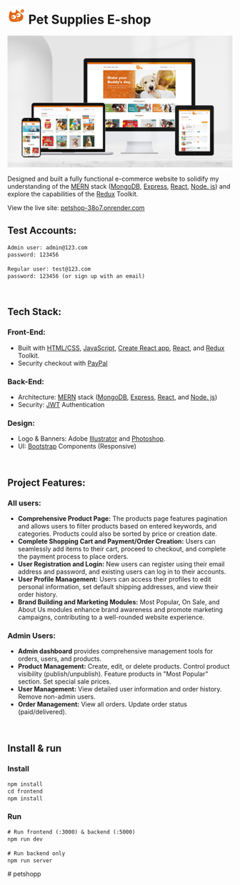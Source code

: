 # <img src="/frontend/public/logo192.png" width="40" alt="Logo" /> Pet Supplies E-shop

[![Site preview](/frontend/public/site_preview.png)](https://petshop-38o7.onrender.com/)

Designed and built a fully functional e-commerce website to solidify my understanding of the [MERN](https://www.mongodb.com/resources/languages/mern-stack) stack ([MongoDB](https://www.mongodb.com/), [Express](https://expressjs.com/), [React](https://react.dev/), [Node. js](https://nodejs.org/en/)) and explore the capabilities of the [Redux](https://redux.js.org/) Toolkit.

View the live site: [petshop-38o7.onrender.com](https://petshop-38o7.onrender.com)

Test Accounts:
--------------------------
```
Admin user: admin@123.com
password: 123456

Regular user: test@123.com
password: 123456 (or sign up with an email)
```
<br/>

Tech Stack:
--------------------------
### Front-End:
* Built with [HTML/CSS](https://www.w3schools.com/html/html_css.asp), [JavaScript](https://developer.mozilla.org/en-US/docs/Web/JavaScript), [Create React app](https://create-react-app.dev/), [React](https://react.dev/), and [Redux](https://redux.js.org/) Toolkit.
* Security checkout with [PayPal](https://www.paypal.com/)
  
### Back-End:
* Architecture: [MERN](https://www.mongodb.com/resources/languages/mern-stack) stack ([MongoDB](https://www.mongodb.com/), [Express](https://expressjs.com/), [React](https://react.dev/), and [Node. js](https://nodejs.org/en/)) 
* Security: [JWT](https://jwt.io/) Authentication

### Design:
* Logo & Banners: Adobe [Illustrator](https://www.adobe.com/uk/products/illustrator.html) and [Photoshop](https://www.adobe.com/uk/products/photoshop.html).
* UI: [Bootstrap](https://getbootstrap.com/) Components (Responsive)
<br/>


Project Features:
--------------------------
### All users:
*   <b>Comprehensive Product Page:</b> The products page features pagination and allows users to filter products based on entered keywords, and categories. Products could also be sorted by price or creation date.
*   <b>Complete Shopping Cart and Payment/Order Creation:</b> Users can seamlessly add items to their cart, proceed to checkout, and complete the payment process to place orders.
*   <b>User Registration and Login:</b> New users can register using their email address and password, and existing users can log in to their accounts.
*   <b>User Profile Management:</b> Users can access their profiles to edit personal information, set default shipping addresses, and view their order history.
*   <b>Brand Building and Marketing Modules:</b> Most Popular, On Sale, and About Us modules enhance brand awareness and promote marketing campaigns, contributing to a well-rounded website experience.

  ### Admin Users:
*  <b>Admin dashboard</b> provides comprehensive management tools for orders, users, and products.
*  <b>Product Management:</b> Create, edit, or delete products. Control product visibility (publish/unpublish). Feature products in "Most Popular" section. Set special sale prices.
*  <b>User Management:</b> View detailed user information and order history. Remove non-admin users.
*  <b>Order Management:</b> View all orders. Update order status (paid/delivered).
<br/>


Install & run
--------------------------
### Install
```
npm install
cd frontend
npm install
```
### Run
```
# Run frontend (:3000) & backend (:5000)
npm run dev

# Run backend only
npm run server
```

#   p e t s h o p p 
 
 